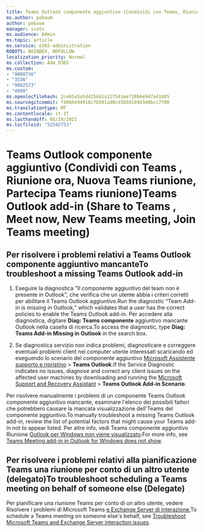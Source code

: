 ```yaml
---
title: Teams Outlook componente aggiuntivo (Condividi con Teams, Riunione ora, Nuova Teams riunione, Partecipa Teams riunione)
ms.author: pebaum
author: pebaum
manager: scotv
ms.audience: Admin
ms.topic: article
ms.service: o365-administration
ROBOTS: NOINDEX, NOFOLLOW
localization_priority: Normal
ms.collection: Adm_O365
ms.custom:
- "9000736"
- "3536"
- "9002573"
- "4990"
ms.openlocfilehash: 2ce65a5a5d425d41a127541ee738b6e947a41b05
ms.sourcegitcommit: f4866e94918c7b591ad0cd3b58169d340bcc7f00
ms.translationtype: MT
ms.contentlocale: it-IT
ms.lasthandoff: 05/19/2021
ms.locfileid: "52542753"
---
```

# <a name="teams-outlook-add-in-share-to-teams--meet-now-new-teams-meeting-join-teams-meeting"></a><span data-ttu-id="01e2e-102">Teams Outlook componente aggiuntivo (Condividi con Teams , Riunione ora, Nuova Teams riunione, Partecipa Teams riunione)</span><span class="sxs-lookup"><span data-stu-id="01e2e-102">Teams Outlook add-in (Share to Teams , Meet now, New Teams meeting, Join Teams meeting)</span></span>

## <a name="to-troubleshoot-a-missing-teams-outlook-add-in"></a><span data-ttu-id="01e2e-103">Per risolvere i problemi relativi a Teams Outlook componente aggiuntivo mancante</span><span class="sxs-lookup"><span data-stu-id="01e2e-103">To troubleshoot a missing Teams Outlook add-in</span></span>

1. <span data-ttu-id="01e2e-104">Eseguire la diagnostica "Il componente aggiuntivo del team non è presente in Outlook", che verifica che un utente abbia i criteri corretti per abilitare il Teams Outlook aggiuntivo.</span><span class="sxs-lookup"><span data-stu-id="01e2e-104">Run the diagnostic “Team Add-in is missing in Outlook,” which validates that a user has the correct policies to enable the Teams Outlook add-in.</span></span> <span data-ttu-id="01e2e-105">Per accedere alla diagnostica, digitare **Diag: Teams componente** aggiuntivo mancante Outlook nella casella di ricerca.</span><span class="sxs-lookup"><span data-stu-id="01e2e-105">To access the diagnostic, type **Diag: Teams Add-in Missing in Outlook** in the search box.</span></span>

1. <span data-ttu-id="01e2e-106">Se diagnostica servizio non indica problemi, diagnosticare e correggere eventuali problemi client nei computer utente interessati scaricando ed eseguendo lo scenario del componente aggiuntivo [Microsoft Assistente supporto e ripristino](https://aka.ms/SaRA-TeamsAddInScenario)  >  **Teams Outlook**.</span><span class="sxs-lookup"><span data-stu-id="01e2e-106">If the Service Diagnostic indicates no issues, diagnose and correct any client issues on the affected user machines  by downloading and running the [Microsoft Support and Recovery Assistant](https://aka.ms/SaRA-TeamsAddInScenario) > **Teams Outlook Add-in Scenario**.</span></span>

<span data-ttu-id="01e2e-107">Per risolvere manualmente i problemi di un componente Teams Outlook componente aggiuntivo mancante, esaminare l'elenco dei possibili fattori che potrebbero causare la mancata visualizzazione dell'Teams del componente aggiuntivo.</span><span class="sxs-lookup"><span data-stu-id="01e2e-107">To manually troubleshoot a missing Teams Outlook add-in, review the list of potential factors that might cause your Teams add-in not to appear listed.</span></span> <span data-ttu-id="01e2e-108">Per altre info, vedi Teams componente aggiuntivo Riunione [Outlook per Windows non viene visualizzato](/microsoftteams/teams-add-in-for-outlook#teams-meeting-add-in-in-outlook-for-windows-does-not-show).</span><span class="sxs-lookup"><span data-stu-id="01e2e-108">For more info, see [Teams Meeting add-in in Outlook for Windows does not show](/microsoftteams/teams-add-in-for-outlook#teams-meeting-add-in-in-outlook-for-windows-does-not-show).</span></span>

## <a name="to-troubleshoot-scheduling-a-teams-meeting-on-behalf-of-someone-else-delegate"></a><span data-ttu-id="01e2e-109">Per risolvere i problemi relativi alla pianificazione Teams una riunione per conto di un altro utente (delegato)</span><span class="sxs-lookup"><span data-stu-id="01e2e-109">To troubleshoot scheduling a Teams meeting on behalf of someone else (Delegate)</span></span>

<span data-ttu-id="01e2e-110">Per pianificare una riunione Teams per conto di un altro utente, vedere Risolvere i problemi di Microsoft Teams [e Exchange Server di interazione.](/microsoftteams/troubleshoot/known-issues/teams-exchange-interaction-issue)</span><span class="sxs-lookup"><span data-stu-id="01e2e-110">To schedule a Teams meeting on someone else's behalf, see [Troubleshoot Microsoft Teams and Exchange Server interaction issues](/microsoftteams/troubleshoot/known-issues/teams-exchange-interaction-issue).</span></span>

